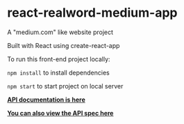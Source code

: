 # react-realword-medium-app

A "medium.com" like website project

Built with React using create-react-app

To run this front-end project locally:

`npm install` to install dependencies

`npm start` to start project on local server




[**API documentation is here**](https://api.realworld.io/api-docs/)<br>


[**You can also view the API spec here**](https://github.com/gothinkster/realworld/tree/main/api)<br>

